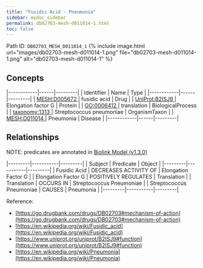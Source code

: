 ```yaml
---
title: "Fusidic Acid - Pneumonia"
sidebar: mydoc_sidebar
permalink: db02703-mesh-d011014-1.html
toc: false 
---
```



Path ID: `DB02703_MESH_D011014_1`
{% include image.html url="images/db02703-mesh-d011014-1.png" file="db02703-mesh-d011014-1.png" alt="db02703-mesh-d011014-1" %}

## Concepts

|------------|------|---------|
| Identifier | Name | Type    |
|------------|------|---------|
| <a href="https://identifiers.org/MESH:D005672">MESH:D005672 </a> | fusidic acid | Drug |
| <a href="https://identifiers.org/UniProt:B2ISJ9">UniProt:B2ISJ9 </a> | Elongation factor G | Protein |
| <a href="https://identifiers.org/GO:0006412">GO:0006412 </a> | translation | BiologicalProcess |
| <a href="https://identifiers.org/taxonomy:1313">taxonomy:1313 </a> | Streptococcus pneumoniae | OrganismTaxon |
| <a href="https://identifiers.org/MESH:D011014">MESH:D011014 </a> | Pneumonia | Disease |
|------------|------|---------|

## Relationships


NOTE: predicates are annotated in <a href="https://github.com/biolink/biolink-model/releases/tag/v1.3.0">Biolink Model (v1.3.0)</a>

|---------|-----------|---------|
| Subject | Predicate | Object  |
|---------|-----------|---------|
| Fusidic Acid | DECREASES ACTIVITY OF | Elongation Factor G |
| Elongation Factor G | POSITIVELY REGULATES | Translation |
| Translation | OCCURS IN | Streptococcus Pneumoniae |
| Streptococcus Pneumoniae | CAUSES | Pneumonia |
|---------|-----------|---------|

Reference: 
  - [https://go.drugbank.com/drugs/DB02703#mechanism-of-action](https://go.drugbank.com/drugs/DB02703#mechanism-of-action)
  - [https://en.wikipedia.org/wiki/Fusidic_acid](https://en.wikipedia.org/wiki/Fusidic_acid)
  - [https://www.uniprot.org/uniprot/B2ISJ9#function](https://www.uniprot.org/uniprot/B2ISJ9#function)
  - [https://en.wikipedia.org/wiki/Pneumonia](https://en.wikipedia.org/wiki/Pneumonia)
